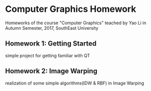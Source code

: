 # Computer Graphics Homework
Homeworks of the course "Computer Graphics" teached by Yao Li in Autumn Semester, 2017, SouthEast University

## Homework 1: Getting Started
simple project for getting familiar with QT

## Homework 2: Image Warping
realization of some simple algorithms(IDW & RBF) in Image Warping 
